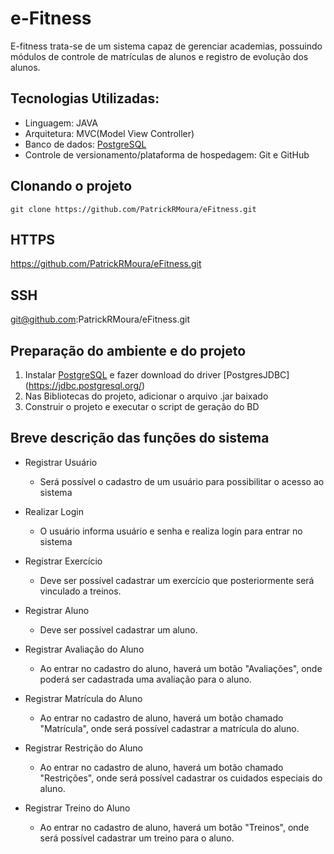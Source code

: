# e-Fitness
E-fitness trata-se de um sistema capaz de gerenciar academias, possuindo módulos de controle de matrículas
de alunos e registro de evolução dos alunos.

## Tecnologias Utilizadas:
- Linguagem: JAVA
- Arquitetura: MVC(Model View Controller)
- Banco de dados: [PostgreSQL](https://www.postgresql.org/download/)
- Controle de versionamento/plataforma de hospedagem: Git e GitHub

## Clonando o projeto
`git clone https://github.com/PatrickRMoura/eFitness.git`

## HTTPS
https://github.com/PatrickRMoura/eFitness.git

## SSH
git@github.com:PatrickRMoura/eFitness.git

## Preparação do ambiente e do projeto

1. Instalar [PostgreSQL](https://www.postgresql.org/download/) e fazer download do driver [PostgresJDBC] (https://jdbc.postgresql.org/)
2. Nas Bibliotecas do projeto, adicionar o arquivo .jar baixado
3. Construir o projeto e executar o script de geração do BD

## Breve descrição das funções do sistema
 
* Registrar Usuário
  * Será possível o cadastro de um usuário para possibilitar o acesso ao sistema
 
* Realizar Login
  * O usuário informa usuário e senha e realiza login para entrar no sistema
 
* Registrar Exercício
  * Deve ser possível cadastrar um exercício que posteriormente será vinculado a treinos.
 
* Registrar Aluno
  * Deve ser possível cadastrar um aluno.
 
* Registrar Avaliação do Aluno
  * Ao entrar no cadastro do aluno, haverá um botão "Avaliações", onde poderá ser cadastrada uma avaliação para o aluno.
 
* Registrar Matrícula do Aluno
  * Ao entrar no cadastro de aluno, haverá um botão chamado "Matrícula", onde será possível cadastrar a matrícula do aluno.
 
* Registrar Restrição do Aluno
  * Ao entrar no cadastro de aluno, haverá um botão chamado "Restrições", onde será possível cadastrar os cuidados especiais do aluno.

* Registrar Treino do Aluno
  * Ao entrar no cadastro de aluno, haverá um botão "Treinos", onde será possível cadastrar um treino para o aluno.

